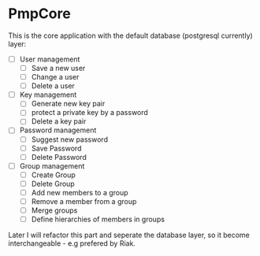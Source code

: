 # PmpCore

This is the core application with the default database (postgresql currently) layer:

* [ ] User management
  - [ ] Save a new user
  - [ ] Change a user
  - [ ] Delete a user
*  [ ] Key management
  - [ ] Generate new key pair
  - [ ] protect a private key by a password
  - [ ] Delete a key pair
* [ ] Password management
  - [ ] Suggest new password
  - [ ] Save Password
  - [ ] Delete Password
* [ ] Group management
  - [ ] Create Group
  - [ ] Delete Group
  - [ ] Add new members to a group
  - [ ] Remove a member from a group
  - [ ] Merge groups
  - [ ] Define hierarchies of members in groups
  
Later I will refactor this part and seperate the database layer, so it become 
interchangeable - e.g prefered by Riak.
